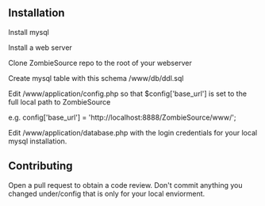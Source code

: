 
## Installation
Install mysql

Install a web server

Clone ZombieSource repo to the root of your webserver

Create mysql table with this schema /www/db/ddl.sql

Edit /www/application/config.php so that $config['base_url'] is set to the full local path to ZombieSource

e.g. config['base_url']  = 'http://localhost:8888/ZombieSource/www/';

Edit /www/application/database.php with the login credentials for your local mysql installation.
## Contributing

Open a pull request to obtain a code review. Don't commit anything you changed under/config that is only for your local enviorment. 